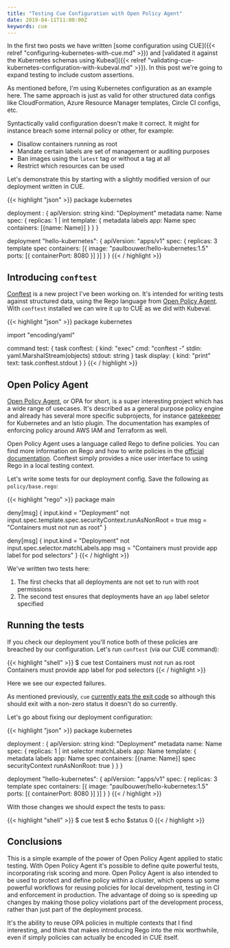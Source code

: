 ```yaml
---
title: "Testing Cue Configuration with Open Policy Agent"
date: 2019-04-11T11:00:00Z
keywords: cue
---
```


In the first two posts we have written [some configuration using CUE]({{< relref "configuring-kubernetes-with-cue.md" >}})
and [validated it against the Kubernetes schemas using Kubeal]({{< relref "validating-cue-kubernetes-configuration-with-kubeval.md" >}}).
In this post we're going to expand testing to include custom assertions.

As mentioned before, I'm using Kubernetes configuration as an example here. The
same approach is just as valid for other structured data configs like CloudFormation,
Azure Resource Manager templates, Circle CI configs, etc.

Syntactically valid configuration doesn't make it correct. It might for instance
breach some internal policy or other, for example:

* Disallow containers running as root
* Mandate certain labels are set of management or auditing purposes
* Ban images using the `latest` tag or without a tag at all
* Restrict which resources can be used

Let's demonstrate this by starting with a slightly modified version of our deployment
written in CUE.

{{< highlight "json" >}}
package kubernetes

deployment <Name>: {
  apiVersion: string
  kind:       "Deployment"
  metadata name: Name
  spec: {
    replicas: 1 | int
    template: {
      metadata labels app: Name
      spec containers: [{name: Name}]
    }
  }
}

deployment "hello-kubernetes": {
  apiVersion: "apps/v1"
  spec: {
    replicas: 3
    template spec containers: [{
      image: "paulbouwer/hello-kubernetes:1.5"
      ports: [{
        containerPort: 8080
      }]
    }]
  }
}
{{< / highlight >}}


## Introducing `conftest`

[Conftest](https://github.com/instrumenta/conftest) is a new project I've been working on. It's
intended for writing tests against structured data, using the Rego language from [Open Policy Agent](https://www.openpolicyagent.org/).
With `conftest` installed we can wire it up to CUE as we did with Kubeval.

{{< highlight "json" >}}
package kubernetes

import "encoding/yaml"

command test: {
  task conftest: {
    kind:   "exec"
    cmd:    "conftest -"
    stdin:  yaml.MarshalStream(objects)
    stdout: string
  }
  task display: {
    kind: "print"
    text: task.conftest.stdout
  }
}
{{< / highlight >}}


## Open Policy Agent

[Open Policy Agent](https://www.openpolicyagent.org/), or OPA for short, is a super interesting project
which has a wide range of usecases. It's described as a general purpose policy engine and already
has several more specific subprojects, for instance [gatekeeper](https://github.com/open-policy-agent/gatekeeper)
for Kubernetes and an Istio plugin. The documentation has examples of enforcing policy around
AWS IAM and Terraform as well.

Open Policy Agent uses a language called Rego to define policies. You can find more information
on Rego and how to write policies in the [official documentation](https://www.openpolicyagent.org/docs/v0.10.7/how-do-i-write-policies/).
Conftest simply provides a nice user interface to using Rego in a local testing context.

Let's write some tests for our deployment config. Save the following as `policy/base.rego`:

{{< highlight "rego" >}}
package main


deny[msg] {
  input.kind = "Deployment"
  not input.spec.template.spec.securityContext.runAsNonRoot = true
  msg = "Containers must not run as root"
}

deny[msg] {
  input.kind = "Deployment"
  not input.spec.selector.matchLabels.app
  msg = "Containers must provide app label for pod selectors"
}
{{< / highlight >}}


We've written two tests here:

1. The first checks that all deployments are not set to run with root permissions
2. The second test ensures that deployments have an `app` label seletor specified


## Running the tests

If you check our deployment you'll notice both of these policies are breached by our
configuration. Let's run `conftest` (via our CUE command):

{{< highlight "shell" >}}
$ cue test
  Containers must not run as root
  Containers must provide app label for pod selectors
{{< / highlight >}}

Here we see our expected failures.

As mentioned previously, `cue` [currently eats the exit code](https://github.com/cuelang/cue/issues/30)
so although this should exit with a non-zero status it doesn't do so currently.

Let's go about fixing our deployment configuration:

{{< highlight "json" >}}
package kubernetes

deployment <Name>: {
  apiVersion: string
  kind:       "Deployment"
  metadata name: Name
  spec: {
    replicas: 1 | int
    selector matchLabels app: Name
    template: {
      metadata labels app: Name
      spec containers: [{name: Name}]
      spec securityContext runAsNonRoot: true
    }
  }
}

deployment "hello-kubernetes": {
  apiVersion: "apps/v1"
  spec: {
    replicas: 3
    template spec containers: [{
      image: "paulbouwer/hello-kubernetes:1.5"
      ports: [{
        containerPort: 8080
      }]
    }]
  }
}
{{< / highlight >}}


With those changes we should expect the tests to pass:

{{< highlight "shell" >}}
$ cue test
$ echo $status
0
{{< / highlight >}}


## Conclusions

This is a simple example of the power of Open Policy Agent applied to static testing.
With Open Policy Agent it's possible to define quite powerful tests, incorporating risk
scoring and more. Open Policy Agent is also intended to be used to protect and define policy
within a cluster, which opens up some powerful workflows for reusing policies for local
development, testing in CI and enforcement in production. The advantage of doing so is
speeding up changes by making those policy violations part of the development process, rather
than just part of the deployment process.

It's the ability to reuse OPA policies in multiple contexts that I find interesting, and
think that makes introducing Rego into the mix worthwhile, even if simply policies can actually
be encoded in CUE itself.
